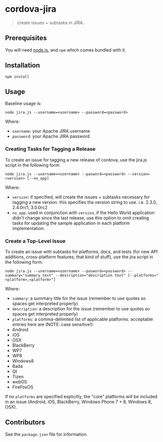 # cordova-jira

> create issues + subtasks in JIRA. 

## Prerequisites

You will need [node.js](http://nodejs.org), and `npm` which comes bundled with it.

## Installation

    npm install

## Usage

Baseline usage is:

    node jira.js --username=<username> --password=<password>

Where:

 - `username`: your Apache JIRA username
 - `password`: your Apache JIRA password

### Creating Tasks for Tagging a Release

To create an issue for tagging a new release of cordova, use the jira.js script in the following form:

    node jira.js --username=<username> --pasword=<password> --version=<version> [--no_app]

Where:

 - `version`: if specified, will create the issues + subtasks necessary for tagging a new version. this specifies the version string to use. i.e. 2.3.0, 2.4.0rc1, 3.0.0rc2
 - `no_app`: used in conjunction with `version`, if the Hello World application didn't change since the last release, use this option to omit creating tasks for updating the sample application in each platform implementation.

### Create a Top-Level Issue

To create an issue with subtasks for platforms, docs, and tests (for new API additions, cross-platform features, that kind of stuff), use the jira script in the following form:

    node jira.js --username=<username> --pasword=<password> --summary="summary text" --description="description text" [--platforms="<platform>,<platform>"]

Where:

 - `summary`: a summary title for the issue (remember to use quotes so spaces get interpreted properly)
 - `description`: a description for the issue (remember to use quotes so spaces get interpreted properly)
 - `platforms`: a comma-delimited list of applicable platforms. acceptable entries here are (NOTE: case sensitive!):
  - Android
  - iOS
  - OSX
  - BlackBerry
  - WP7
  - WP8
  - Windows8
  - Bada
  - Qt
  - Tizen
  - webOS
  - FireFoxOS

If no `platforms` are specified explicitly, the "core" platforms will be included in an issue (Android, iOS, BlackBerry, Windows Phone 7 + 8, Windows 8, OSX).

## Contributors

See the `package.json` file for information.
